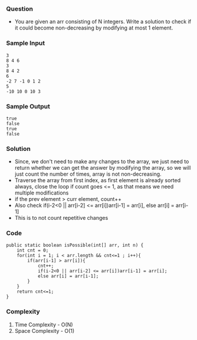 ### Question
- You are given an arr consisting of N integers. Write a solution to check if it could become non-decreasing by modifying at most 1 element.

### Sample Input
    3
    8 4 6
    3
    8 4 2
    6
    -2 7 -1 0 1 2
    5
    -10 10 0 10 3

### Sample Output
    true
    false
    true
    false

### Solution
- Since, we don't need to make any changes to the array, we just need to return whether we can get the answer by modifying the array, so we will just count the number of times, array is not non-decreasing.
- Traverse the array from first index, as first element is already sorted always, close the loop if count goes <= 1, as that means we need multiple modifications
- if the prev element > curr element, count++
- Also check if(i-2<0 || arr[i-2] <= arr[i])arr[i-1] = arr[i], else arr[i] = arr[i-1]
- This is to not count repetitive changes 

### Code
    public static boolean isPossible(int[] arr, int n) {
		int cnt = 0;          
        for(int i = 1; i < arr.length && cnt<=1 ; i++){
            if(arr[i-1] > arr[i]){
                cnt++;
                if(i-2<0 || arr[i-2] <= arr[i])arr[i-1] = arr[i];           
                else arr[i] = arr[i-1];                        
            }
        }
        return cnt<=1;
	}


### Complexity
1. Time Complexity - O(N)
2. Space Complexity - O(1)